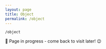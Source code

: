 ```yaml
---
layout: page
title: Object
permalink: /object
---
```


`/object`

🚧 Page in progress - come back to visit later! 😉

<style>
  .wrapper {
    max-width: 58em;
  }
</style>